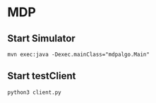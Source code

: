 # MDP

## Start Simulator
```
mvn exec:java -Dexec.mainClass="mdpalgo.Main"
```

## Start testClient
```
python3 client.py
```
